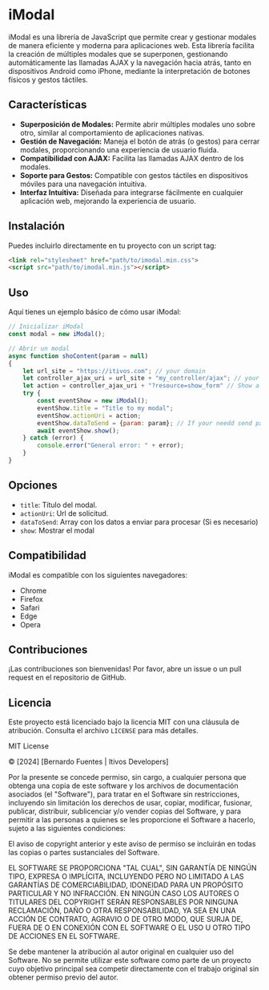 
# iModal

iModal es una librería de JavaScript que permite crear y gestionar modales de manera eficiente y moderna para aplicaciones web. Esta librería facilita la creación de múltiples modales que se superponen, gestionando automáticamente las llamadas AJAX y la navegación hacia atrás, tanto en dispositivos Android como iPhone, mediante la interpretación de botones físicos y gestos táctiles.

## Características

- **Superposición de Modales:** Permite abrir múltiples modales uno sobre otro, similar al comportamiento de aplicaciones nativas.
- **Gestión de Navegación:** Maneja el botón de atrás (o gestos) para cerrar modales, proporcionando una experiencia de usuario fluida.
- **Compatibilidad con AJAX:** Facilita las llamadas AJAX dentro de los modales.
- **Soporte para Gestos:** Compatible con gestos táctiles en dispositivos móviles para una navegación intuitiva.
- **Interfaz Intuitiva:** Diseñada para integrarse fácilmente en cualquier aplicación web, mejorando la experiencia de usuario.

## Instalación

Puedes incluirlo directamente en tu proyecto con un script tag:

```html
<link rel="stylesheet" href="path/to/imodal.min.css">
<script src="path/to/imodal.min.js"></script>
```

## Uso

Aquí tienes un ejemplo básico de cómo usar iModal:

```javascript
// Inicializar iModal
const modal = new iModal();

// Abrir un modal
async function shoContent(param = null)
{
	let url_site = "https://itivos.com"; // your domain
	let controller_ajax_uri = url_site + "my_controller/ajax"; // your controller
	let action = controller_ajax_uri + "?resource=show_form" // Show a form, save , etc;
	try {
		const eventShow = new iModal();
		eventShow.title = "Title to my modal";
		eventShow.actionUri = action;
		eventShow.dataToSend = {param: param}; // If your needd send parametters to controller
		await eventShow.show();
	} catch (error) {
		console.error("General error: " + error);
	}	
} 
```

## Opciones

- `title`: Título del modal.
- `actionUri`: Url de solicitud.
- `dataToSend`: Array con los datos a enviar para procesar (Si es necesario)
- `show`: Mostrar el modal

## Compatibilidad

iModal es compatible con los siguientes navegadores:

- Chrome
- Firefox
- Safari
- Edge
- Opera

## Contribuciones

¡Las contribuciones son bienvenidas! Por favor, abre un issue o un pull request en el repositorio de GitHub.

## Licencia

Este proyecto está licenciado bajo la licencia MIT con una cláusula de atribución. Consulta el archivo `LICENSE` para más detalles.

MIT License

© [2024] [Bernardo Fuentes | Itivos Developers]

Por la presente se concede permiso, sin cargo, a cualquier persona que obtenga una copia de este software y los archivos de documentación asociados (el "Software"), para tratar en el Software sin restricciones, incluyendo sin limitación los derechos de usar, copiar, modificar, fusionar, publicar, distribuir, sublicenciar y/o vender copias del Software, y para permitir a las personas a quienes se les proporcione el Software a hacerlo, sujeto a las siguientes condiciones:

El aviso de copyright anterior y este aviso de permiso se incluirán en todas las copias o partes sustanciales del Software.

EL SOFTWARE SE PROPORCIONA "TAL CUAL", SIN GARANTÍA DE NINGÚN TIPO, EXPRESA O IMPLÍCITA, INCLUYENDO PERO NO LIMITADO A LAS GARANTÍAS DE COMERCIABILIDAD, IDONEIDAD PARA UN PROPÓSITO PARTICULAR Y NO INFRACCIÓN. EN NINGÚN CASO LOS AUTORES O TITULARES DEL COPYRIGHT SERÁN RESPONSABLES POR NINGUNA RECLAMACIÓN, DAÑO O OTRA RESPONSABILIDAD, YA SEA EN UNA ACCIÓN DE CONTRATO, AGRAVIO O DE OTRO MODO, QUE SURJA DE, FUERA DE O EN CONEXIÓN CON EL SOFTWARE O EL USO U OTRO TIPO DE ACCIONES EN EL SOFTWARE.

Se debe mantener la atribución al autor original en cualquier uso del Software. No se permite utilizar este software como parte de un proyecto cuyo objetivo principal sea competir directamente con el trabajo original sin obtener permiso previo del autor.
